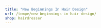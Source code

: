 ```yaml
---
title: "New Beginnings In Hair Design"
url: /tempe/new-beginnings-in-hair-design/
shop: hairdresser
---
```

